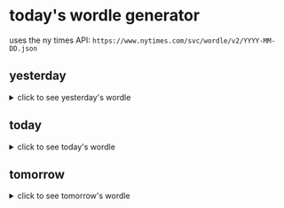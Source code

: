 # today's wordle generator

uses the ny times API: `https://www.nytimes.com/svc/wordle/v2/YYYY-MM-DD.json`

## yesterday

<details>
    <summary>click to see yesterday's wordle</summary>

    aging

</details>

## today

<details>
    <summary>click to see today's wordle</summary>

    twirl

</details>

## tomorrow

<details>
    <summary>click to see tomorrow's wordle</summary>

    scant

</details>
